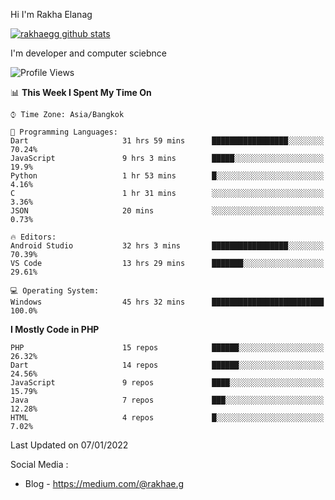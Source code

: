 Hi I'm Rakha Elanag


[![rakhaegg github stats](https://github-readme-stats.vercel.app/api?username=rakhaegg)](https://github.com/rakhaegg/rakhaegg)

I'm developer and computer sciebnce



<!--START_SECTION:waka-->
![Profile Views](http://img.shields.io/badge/Profile%20Views-27-blue)

📊 **This Week I Spent My Time On** 

```text
⌚︎ Time Zone: Asia/Bangkok

💬 Programming Languages: 
Dart                     31 hrs 59 mins      █████████████████░░░░░░░░   70.24% 
JavaScript               9 hrs 3 mins        █████░░░░░░░░░░░░░░░░░░░░   19.9% 
Python                   1 hr 53 mins        █░░░░░░░░░░░░░░░░░░░░░░░░   4.16% 
C                        1 hr 31 mins        ░░░░░░░░░░░░░░░░░░░░░░░░░   3.36% 
JSON                     20 mins             ░░░░░░░░░░░░░░░░░░░░░░░░░   0.73%

🔥 Editors: 
Android Studio           32 hrs 3 mins       █████████████████░░░░░░░░   70.39% 
VS Code                  13 hrs 29 mins      ███████░░░░░░░░░░░░░░░░░░   29.61%

💻 Operating System: 
Windows                  45 hrs 32 mins      █████████████████████████   100.0%

```

**I Mostly Code in PHP** 

```text
PHP                      15 repos            ██████░░░░░░░░░░░░░░░░░░░   26.32% 
Dart                     14 repos            ██████░░░░░░░░░░░░░░░░░░░   24.56% 
JavaScript               9 repos             ████░░░░░░░░░░░░░░░░░░░░░   15.79% 
Java                     7 repos             ███░░░░░░░░░░░░░░░░░░░░░░   12.28% 
HTML                     4 repos             █░░░░░░░░░░░░░░░░░░░░░░░░   7.02%

```



 Last Updated on 07/01/2022
<!--END_SECTION:waka-->

Social Media : 
- Blog - https://medium.com/@rakhae.g
